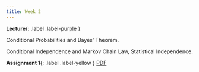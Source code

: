 ```yaml
---
title: Week 2
---
```


 **Lecture**{: .label .label-purple }

Conditional Probabilities and Bayes’ Theorem.

Conditional Independence and Markov Chain Law, Statistical Independence.

  **Assignment 1**{: .label .label-yellow } [PDF](../assets/lectures/Q1.pdf)
